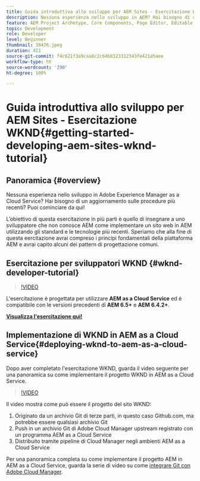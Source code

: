 ```yaml
---
title: Guida introduttiva allo sviluppo per AEM Sites - Esercitazione WKND
description: Nessuna esperienza nello sviluppo in AEM? Hai bisogno di un aggiornamento sulle best practice? Puoi cominciare da qui! L’obiettivo di questa esercitazione in più parti è quello di insegnare a uno sviluppatore che non conosce AEM come implementare un sito web in AEM utilizzando gli standard e le tecnologie più recenti.
feature: AEM Project Archetype, Core Components, Page Editor, Editable Templates
topic: Development
role: Developer
level: Beginner
thumbnail: 30476.jpeg
duration: 411
source-git-commit: f4c621f3a9caa8c2c64b8323312343fe421a5aee
workflow-type: ht
source-wordcount: '290'
ht-degree: 100%

---
```



# Guida introduttiva allo sviluppo per AEM Sites - Esercitazione WKND{#getting-started-developing-aem-sites-wknd-tutorial}

## Panoramica {#overview}

Nessuna esperienza nello sviluppo in Adobe Experience Manager as a Cloud Service? Hai bisogno di un aggiornamento sulle procedure più recenti? Puoi cominciare da qui!

L’obiettivo di questa esercitazione in più parti è quello di insegnare a uno sviluppatore che non conosce AEM come implementare un sito web in AEM utilizzando gli standard e le tecnologie più recenti. Speriamo che alla fine di questa eercitazione avrai compreso i principi fondamentali della piattaforma AEM e avrai capito alcuni dei pattern di progettazione comuni.

## Esercitazione per sviluppatori WKND {#wknd-developer-tutorial}

>[!VIDEO](https://video.tv.adobe.com/v/36052?captions=ita&quality=12&learn=on)

L&#39;esercitazione è progettata per utilizzare **AEM as a Cloud Service** ed è compatibile con le versioni precedenti di **AEM 6.5+** e **AEM 6.4.2+**.

**[Visualizza l&#39;esercitazione qui!](https://experienceleague.adobe.com/docs/experience-manager-learn/getting-started-wknd-tutorial-develop/overview.html?lang=it)**

## Implementazione di WKND in AEM as a Cloud Service{#deploying-wknd-to-aem-as-a-cloud-service}

Dopo aver completato l&#39;esercitazione WKND, guarda il video seguente per una panoramica su come implementare il progetto WKND in AEM as a Cloud Service.

>[!VIDEO](https://video.tv.adobe.com/v/39832?captions=ita&quality=12&learn=on)

Il video mostra come può essere il progetto del sito WKND:

1. Originato da un archivio Git di terze parti, in questo caso Github.com, ma potrebbe essere qualsiasi archivio Git
2. Push in un archivio Git di Adobe Cloud Manager upstream registrato con un programma AEM as a Cloud Service
3. Distribuito tramite pipeline di Cloud Manager negli ambienti AEM as a Cloud Service

Per una panoramica completa su come implementare il progetto AEM in AEM as a Cloud Service, guarda la serie di video su come [integrare Git con Adobe Cloud Manager](https://docs.adobe.com/content/help/it/experience-manager-cloud-manager/using/managing-code/setup-cloud-manager-git-integration.html).
